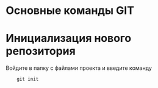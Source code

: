 # Основные команды GIT

# Инициализация нового репозитория 

Войдите в папку с файлами проекта и введите команду
```
    git init
```

